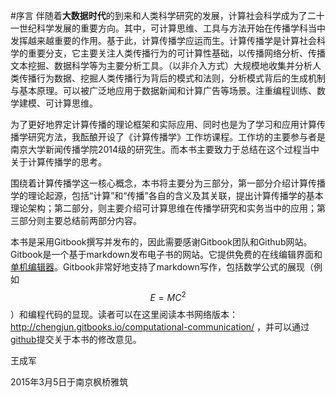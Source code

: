#序言
伴随着**大数据时代**的到来和人类科学研究的发展，计算社会科学成为了二十一世纪科学发展的重要方向。其中，可计算思维、工具与方法开始在传播学科当中发挥越来越重要的作用。基于此，计算传播学应运而生。计算传播学是计算社会科学的重要分支，它主要关注人类传播行为的可计算性基础，以传播网络分析、传播文本挖掘、数据科学等为主要分析工具。（以非介入方式）大规模地收集并分析人类传播行为数据、挖掘人类传播行为背后的模式和法则，分析模式背后的生成机制与基本原理。可以被广泛地应用于数据新闻和计算广告等场景。注重编程训练、数学建模、可计算思维。

为了更好地界定计算传播的理论框架和实际应用、同时也是为了学习和应用计算传播学研究方法，我酝酿开设了《计算传播学》工作坊课程。工作坊的主要参与者是南京大学新闻传播学院2014级的研究生。而本书主要致力于总结在这个过程当中关于计算传播学的思考。

围绕着计算传播学这一核心概念，本书将主要分为三部分，第一部分介绍计算传播学的理论起源，包括“计算”和“传播”各自的含义及其关联，提出计算传播学的基本理论架构；第二部分，则主要介绍可计算思维在传播学研究和实务当中的应用；第三部分则主要总结前两部分内容。

本书是采用Gitbook撰写并发布的，因此需要感谢Gitbook团队和Github网站。Gitbook是一个基于markdown发布电子书的网站。它提供免费的在线编辑界面和[单机编辑器](https://github.com/GitbookIO/editor/releases)。Gitbook非常好地支持了markdown写作，包括数学公式的展现（例如$$E = MC^2$$）和编程代码的显现。读者可以在这里阅读本书网络版本：http://chengjun.gitbooks.io/computational-communication/ ，并可以通过[github](https://github.com/chengjun/computational-communication)提交关于本书的修改意见。



王成军

2015年3月5日于南京枫桥雅筑




